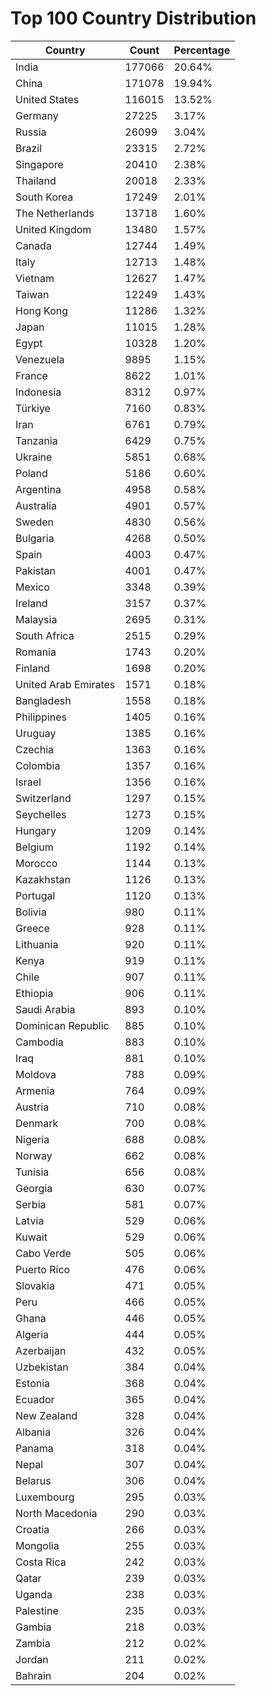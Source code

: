 # Top 100 Country Distribution
| Country | Count | Percentage |
|----|----|----|
| India | 177066 | 20.64% |
| China | 171078 | 19.94% |
| United States | 116015 | 13.52% |
| Germany | 27225 | 3.17% |
| Russia | 26099 | 3.04% |
| Brazil | 23315 | 2.72% |
| Singapore | 20410 | 2.38% |
| Thailand | 20018 | 2.33% |
| South Korea | 17249 | 2.01% |
| The Netherlands | 13718 | 1.60% |
| United Kingdom | 13480 | 1.57% |
| Canada | 12744 | 1.49% |
| Italy | 12713 | 1.48% |
| Vietnam | 12627 | 1.47% |
| Taiwan | 12249 | 1.43% |
| Hong Kong | 11286 | 1.32% |
| Japan | 11015 | 1.28% |
| Egypt | 10328 | 1.20% |
| Venezuela | 9895 | 1.15% |
| France | 8622 | 1.01% |
| Indonesia | 8312 | 0.97% |
| Türkiye | 7160 | 0.83% |
| Iran | 6761 | 0.79% |
| Tanzania | 6429 | 0.75% |
| Ukraine | 5851 | 0.68% |
| Poland | 5186 | 0.60% |
| Argentina | 4958 | 0.58% |
| Australia | 4901 | 0.57% |
| Sweden | 4830 | 0.56% |
| Bulgaria | 4268 | 0.50% |
| Spain | 4003 | 0.47% |
| Pakistan | 4001 | 0.47% |
| Mexico | 3348 | 0.39% |
| Ireland | 3157 | 0.37% |
| Malaysia | 2695 | 0.31% |
| South Africa | 2515 | 0.29% |
| Romania | 1743 | 0.20% |
| Finland | 1698 | 0.20% |
| United Arab Emirates | 1571 | 0.18% |
| Bangladesh | 1558 | 0.18% |
| Philippines | 1405 | 0.16% |
| Uruguay | 1385 | 0.16% |
| Czechia | 1363 | 0.16% |
| Colombia | 1357 | 0.16% |
| Israel | 1356 | 0.16% |
| Switzerland | 1297 | 0.15% |
| Seychelles | 1273 | 0.15% |
| Hungary | 1209 | 0.14% |
| Belgium | 1192 | 0.14% |
| Morocco | 1144 | 0.13% |
| Kazakhstan | 1126 | 0.13% |
| Portugal | 1120 | 0.13% |
| Bolivia | 980 | 0.11% |
| Greece | 928 | 0.11% |
| Lithuania | 920 | 0.11% |
| Kenya | 919 | 0.11% |
| Chile | 907 | 0.11% |
| Ethiopia | 906 | 0.11% |
| Saudi Arabia | 893 | 0.10% |
| Dominican Republic | 885 | 0.10% |
| Cambodia | 883 | 0.10% |
| Iraq | 881 | 0.10% |
| Moldova | 788 | 0.09% |
| Armenia | 764 | 0.09% |
| Austria | 710 | 0.08% |
| Denmark | 700 | 0.08% |
| Nigeria | 688 | 0.08% |
| Norway | 662 | 0.08% |
| Tunisia | 656 | 0.08% |
| Georgia | 630 | 0.07% |
| Serbia | 581 | 0.07% |
| Latvia | 529 | 0.06% |
| Kuwait | 529 | 0.06% |
| Cabo Verde | 505 | 0.06% |
| Puerto Rico | 476 | 0.06% |
| Slovakia | 471 | 0.05% |
| Peru | 466 | 0.05% |
| Ghana | 446 | 0.05% |
| Algeria | 444 | 0.05% |
| Azerbaijan | 432 | 0.05% |
| Uzbekistan | 384 | 0.04% |
| Estonia | 368 | 0.04% |
| Ecuador | 365 | 0.04% |
| New Zealand | 328 | 0.04% |
| Albania | 326 | 0.04% |
| Panama | 318 | 0.04% |
| Nepal | 307 | 0.04% |
| Belarus | 306 | 0.04% |
| Luxembourg | 295 | 0.03% |
| North Macedonia | 290 | 0.03% |
| Croatia | 266 | 0.03% |
| Mongolia | 255 | 0.03% |
| Costa Rica | 242 | 0.03% |
| Qatar | 239 | 0.03% |
| Uganda | 238 | 0.03% |
| Palestine | 235 | 0.03% |
| Gambia | 218 | 0.03% |
| Zambia | 212 | 0.02% |
| Jordan | 211 | 0.02% |
| Bahrain | 204 | 0.02% |
